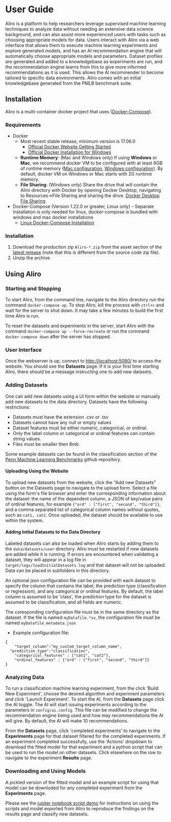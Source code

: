 #  User Guide
Aliro is a platform to help researchers leverage supervised machine learning techniques to analyze data without needing an extensive data science background, and can also assist more experienced users with tasks such as choosing appropriate models for data.  Users interact with Aliro via a web interface that allows them to execute machine learning experiments and explore generated models, and has an AI recommendation engine that will automatically choose appropriate models and parameters.  Dataset profiles are generated and added to a knowledgebase as experiments are run, and the recommendation engine learns from this to give more informed recommendations as it is used.  This allows the AI recommender to become tailored to specific data environments.  Aliro comes with an initial knowledgebase generated from the PMLB benchmark suite.


## Installation
Aliro is a multi-container docker project that uses ([Docker-Compose](https://docs.docker.com/compose/)).

### Requirements
  - Docker
    - Most recent stable release, minimum version is 17.06.0
      - [Official Docker Website Getting Started](https://docs.docker.com/engine/getstarted/step_one/)
      - [Official Docker Installation for Windows](https://docs.docker.com/docker-for-windows/install/)
    - **Runtime Memory**: (Mac and Windows only) If using **Windows** or **Mac**, we recommend docker VM to be configured with at least 6GB of runtime memory ([Mac configuration](https://docs.docker.com/docker-for-mac/#advanced), [Windows configuration](https://docs.docker.com/docker-for-windows/#advanced)).  By default, docker VM on Windows or Mac starts with 2G runtime memory.
    - **File Sharing**: (Windows only)  Share the drive that will contain the Aliro directory with Docker by opening Docker Desktop, navigating to Resources->File Sharing and sharing the drive. [Docker Desktop File Sharing](https://docs.docker.com/docker-for-windows/#file-sharing)
  - Docker-Compose (Version 1.22.0 or greater, Linux only) - Separate installation is only needed for linux, docker-compose is bundled with windows and mac docker installations
  	- [Linux Docker-Compose Installation](https://docs.docker.com/compose/install/)

### Installation
1. Download the production zip `Aliro-*.zip` from the asset section of the [latest release](https://github.com/EpistasisLab/Aliro/releases/latest) (note that this is different from the source code zip file).
2. Unzip the archive

## Using Aliro

### Starting and Stopping
To start Aliro, from the command line, navigate to the Aliro directory run the command `docker-compose up`.  To stop Aliro, kill the process with `ctrl+c` and wait for the server to shut down.  It may take a few minutes to build the first time Aliro is run.

To reset the datasets and experiments in the server, start Aliro with the command `docker-compose up --force-recreate`  or run the command `docker-compose down` after the server has stopped.

### User Interface
Once the webserver is up, connect to <http://localhost:5080/> to access the website.  You should see the **Datasets** page.  If it is your first time starting Aliro, there should be a message instructing one to add new datasets.

### Adding Datasets
One can add new datasets using a UI form within the website or manually add new datasets to the data directory.  Datasets have the following restrictions:
* Datasets must have the extension .csv or .tsv
* Datasets cannot have any null or empty values
* Dataset features must be either numeric, categorical, or ordinal.
* Only the label column or categorical or ordinal features can contain string values.
* Files must be smaller then 8mb

Some example datasets can be found in the classification section of the [Penn Machine Learning Benchmarks](https://github.com/EpistasisLab/penn-ml-benchmarks/tree/master/datasets) github repository.

#### Uploading Using the Website ####
To upload new datasets from the website, click the "Add new Datasets" button on the Datasets page to navigate to the upload form. Select a file using the form's file browser and enter the corresponding information about the dataset: the name of the dependent column, a JSON of key/value pairs of ordinal features, for example ```{"ord" : ["first", "second", "third"]}```, and a comma separated list of categorical column names without quotes, such as `cat1, cat2`. Once uploaded, the dataset should be available to use within the system.


#### Adding Initial Datasets to the Data Directory ####
Labeled datasets can also be loaded when Aliro starts by adding them to the `data/datasets/user` directory.  Aliro must be restarted if new datasets are added while it is running.  If errors are encountered when validating a dataset, they will appear in a log file in `target/logs/loadInitialDatasets.log` and that dataset will not be uploaded.  Data can be placed in subfolders in this directory.



An optional json configuration file can be provided with each dataset to specify the column that contains the label, the prediction type (classification or regression), and any categorical or ordinal features.  By default, the label column is assumed to be 'class', the prediction type for the dataset is assumed to be classification, and all fields are numeric.


The coresponding configuration file must be in the same directory as the dataset.  If the file is named `myDatafile.*sv`, the configuration file must be named `myDatafile_metadata.json`
* Example configuration file:

```
{
	"target_column":"my_custom_target_column_name",
  "prediction_type":"classification",
	"categorical_features" : ["cat1", "cat2"],
	"ordinal_features" : {"ord" : ["first", "second", "third"]}
}
```

### Analyzing Data ###
To run a classification machine learning experiment, from the click 'Build New Experiment', choose the desired algorithm and experiment parameters and click 'Launch Experiment'.  To start the AI, from the **Datasets** page click the AI toggle.  The AI will start issuing experiments according to the parameters in `config/ai.config`.  This file can be modified to change the recommendation engine being used and how may recommendations the AI will give.  By default, the AI will make 10 recommendations.

From the **Datasets** page, click 'completed experiments' to navigate to the **Experiments** page for that dataset filtered for the completed experiments.  If an experiment completed successfully, use the 'Actions' dropdown to download the fitted model for that experiment and a python script that can be used to run the model on other datasets.  Click elsewhere on the row to navigate to the experiment **Results** page.

### Downloading and Using Models ###
A pickled version of the fitted model and an example script for using that model can be downloded for any completed experiment from the **Experiments** page.

Please see the [jupiter notebook script demo](https://github.com/EpistasisLab/Aliro/blob/production/docs/PennAI_Demo/Demo_of_using_exported_scripts_from_PennAI.ipynb) for instructions on using the scripts and model exported from Aliro to reproduce the findings on the results page and classify new datasets.
